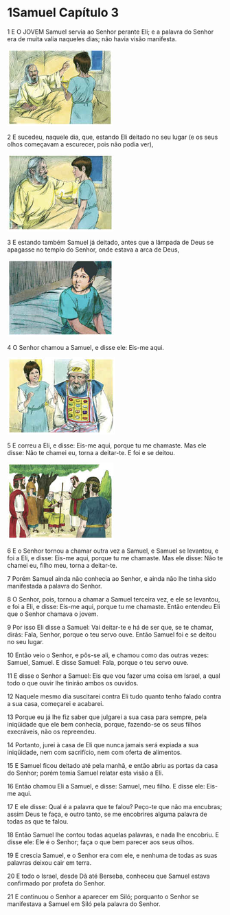 # 1Samuel Capítulo 3

1	E O JOVEM Samuel servia ao Senhor perante Eli; e a palavra do Senhor era de muita valia naqueles dias; não havia visão manifesta.

![](.img/09_1Sa_03_01_RG.jpg)

2	E sucedeu, naquele dia, que, estando Eli deitado no seu lugar (e os seus olhos começavam a escurecer, pois não podia ver),

![](.img/09_1Sa_03_02_RG.jpg)

3	E estando também Samuel já deitado, antes que a lâmpada de Deus se apagasse no templo do Senhor, onde estava a arca de Deus,

![](.img/09_1Sa_03_03_RG.jpg)

4	O Senhor chamou a Samuel, e disse ele: Eis-me aqui.

![](.img/09_1Sa_03_04_RG.jpg)

5	E correu a Eli, e disse: Eis-me aqui, porque tu me chamaste. Mas ele disse: Não te chamei eu, torna a deitar-te. E foi e se deitou.

![](.img/09_1Sa_03_05_RG.jpg)

6	E o Senhor tornou a chamar outra vez a Samuel, e Samuel se levantou, e foi a Eli, e disse: Eis-me aqui, porque tu me chamaste. Mas ele disse: Não te chamei eu, filho meu, torna a deitar-te.

7	Porém Samuel ainda não conhecia ao Senhor, e ainda não lhe tinha sido manifestada a palavra do Senhor.

8	O Senhor, pois, tornou a chamar a Samuel terceira vez, e ele se levantou, e foi a Eli, e disse: Eis-me aqui, porque tu me chamaste. Então entendeu Eli que o Senhor chamava o jovem.

9	Por isso Eli disse a Samuel: Vai deitar-te e há de ser que, se te chamar, dirás: Fala, Senhor, porque o teu servo ouve. Então Samuel foi e se deitou no seu lugar.

10	Então veio o Senhor, e pôs-se ali, e chamou como das outras vezes: Samuel, Samuel. E disse Samuel: Fala, porque o teu servo ouve.

11	E disse o Senhor a Samuel: Eis que vou fazer uma coisa em Israel, a qual todo o que ouvir lhe tinirão ambos os ouvidos.

12	Naquele mesmo dia suscitarei contra Eli tudo quanto tenho falado contra a sua casa, começarei e acabarei.

13	Porque eu já lhe fiz saber que julgarei a sua casa para sempre, pela iniqüidade que ele bem conhecia, porque, fazendo-se os seus filhos execráveis, não os repreendeu.

14	Portanto, jurei à casa de Eli que nunca jamais será expiada a sua iniqüidade, nem com sacrifício, nem com oferta de alimentos.

15	E Samuel ficou deitado até pela manhã, e então abriu as portas da casa do Senhor; porém temia Samuel relatar esta visão a Eli.

16	Então chamou Eli a Samuel, e disse: Samuel, meu filho. E disse ele: Eis-me aqui.

17	E ele disse: Qual é a palavra que te falou? Peço-te que não ma encubras; assim Deus te faça, e outro tanto, se me encobrires alguma palavra de todas as que te falou.

18	Então Samuel lhe contou todas aquelas palavras, e nada lhe encobriu. E disse ele: Ele é o Senhor; faça o que bem parecer aos seus olhos.

19	E crescia Samuel, e o Senhor era com ele, e nenhuma de todas as suas palavras deixou cair em terra.

20	E todo o Israel, desde Dã até Berseba, conheceu que Samuel estava confirmado por profeta do Senhor.

21	E continuou o Senhor a aparecer em Siló; porquanto o Senhor se manifestava a Samuel em Siló pela palavra do Senhor.

